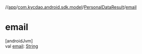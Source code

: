 //[app](../../../index.md)/[com.kycdao.android.sdk.model](../index.md)/[PersonalDataResult](index.md)/[email](email.md)

# email

[androidJvm]\
val [email](email.md): [String](https://kotlinlang.org/api/latest/jvm/stdlib/kotlin/-string/index.html)
